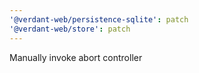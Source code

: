 ```yaml
---
'@verdant-web/persistence-sqlite': patch
'@verdant-web/store': patch
---
```


Manually invoke abort controller
